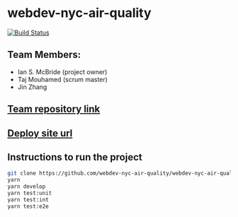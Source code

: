 # webdev-nyc-air-quality

[![Build Status](https://travis-ci.org/webdev-nyc-air-quality/webdev-nyc-air-quality.svg?branch=master)](https://travis-ci.org/webdev-nyc-air-quality/webdev-nyc-air-quality)

## Team Members:
- Ian S. McBride (project owner)
- Taj Mouhamed (scrum master)
- Jin Zhang

## [Team repository link](https://github.com/webdev-nyc-air-quality/webdev-nyc-air-quality)

## [Deploy site url](https://master.d2mdn3yvvbw50z.amplifyapp.com)

## Instructions to run the project
```bash
git clone https://github.com/webdev-nyc-air-quality/webdev-nyc-air-quality
yarn
yarn develop
yarn test:unit
yarn test:int
yarn test:e2e
```
